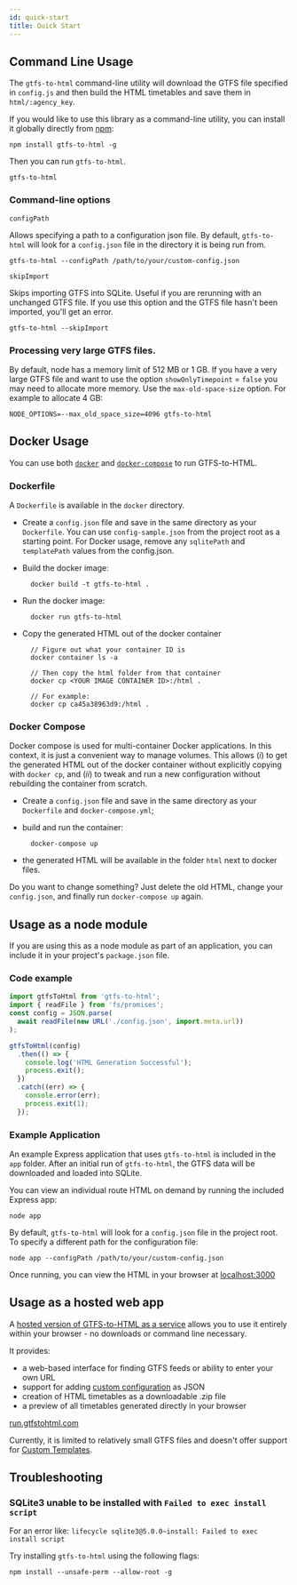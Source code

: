 ```yaml
---
id: quick-start
title: Quick Start
---
```


## Command Line Usage

The `gtfs-to-html` command-line utility will download the GTFS file specified in `config.js` and then build the HTML timetables and save them in `html/:agency_key`.

If you would like to use this library as a command-line utility, you can install it globally directly from [npm](https://npmjs.org):

    npm install gtfs-to-html -g

Then you can run `gtfs-to-html`.

    gtfs-to-html

### Command-line options

`configPath`

Allows specifying a path to a configuration json file. By default, `gtfs-to-html` will look for a `config.json` file in the directory it is being run from.

    gtfs-to-html --configPath /path/to/your/custom-config.json

`skipImport`

Skips importing GTFS into SQLite. Useful if you are rerunning with an unchanged GTFS file. If you use this option and the GTFS file hasn't been imported, you'll get an error.

    gtfs-to-html --skipImport

### Processing very large GTFS files.

By default, node has a memory limit of 512 MB or 1 GB. If you have a very large GTFS file and want to use the option `showOnlyTimepoint` = `false` you may need to allocate more memory. Use the `max-old-space-size` option. For example to allocate 4 GB:

    NODE_OPTIONS=--max_old_space_size=4096 gtfs-to-html

## Docker Usage

You can use both [`docker`](https://docker.com) and [`docker-compose`](https://docs.docker.com/compose/) to run GTFS-to-HTML.

### Dockerfile

A `Dockerfile` is available in the `docker` directory.

- Create a `config.json` file and save in the same directory as your `Dockerfile`. You can use `config-sample.json` from the project root as a starting point. For Docker usage, remove any `sqlitePath` and `templatePath` values from the config.json.

- Build the docker image:

        docker build -t gtfs-to-html .

- Run the docker image:

        docker run gtfs-to-html

- Copy the generated HTML out of the docker container

        // Figure out what your container ID is
        docker container ls -a

        // Then copy the html folder from that container
        docker cp <YOUR IMAGE CONTAINER ID>:/html .

        // For example:
        docker cp ca45a38963d9:/html .

### Docker Compose

Docker compose is used for multi-container Docker applications. In this context, it is just a convenient way to manage volumes. This allows (_i_) to get the generated HTML out of the docker container without explicitly copying with `docker cp`, and (_ii_) to tweak and run a new configuration without rebuilding the container from scratch.

- Create a `config.json` file and save in the same directory as your `Dockerfile` and `docker-compose.yml`;

- build and run the container:

        docker-compose up

- the generated HTML will be available in the folder `html` next to docker files.

Do you want to change something? Just delete the old HTML, change your `config.json`, and finally run `docker-compose up` again.

## Usage as a node module

If you are using this as a node module as part of an application, you can include it in your project's `package.json` file.

### Code example

```javascript
import gtfsToHtml from 'gtfs-to-html';
import { readFile } from 'fs/promises';
const config = JSON.parse(
  await readFile(new URL('./config.json', import.meta.url))
);

gtfsToHtml(config)
  .then(() => {
    console.log('HTML Generation Successful');
    process.exit();
  })
  .catch((err) => {
    console.error(err);
    process.exit(1);
  });
```

### Example Application

An example Express application that uses `gtfs-to-html` is included in the `app` folder. After an initial run of `gtfs-to-html`, the GTFS data will be downloaded and loaded into SQLite.

You can view an individual route HTML on demand by running the included Express app:

    node app

By default, `gtfs-to-html` will look for a `config.json` file in the project root. To specify a different path for the configuration file:

    node app --configPath /path/to/your/custom-config.json

Once running, you can view the HTML in your browser at [localhost:3000](http://localhost:3000)

## Usage as a hosted web app

A [hosted version of GTFS-to-HTML as a service](https://run.gtfstohtml.com) allows you to use it entirely within your browser - no downloads or command line necessary.

It provides:

- a web-based interface for finding GTFS feeds or ability to enter your own URL
- support for adding [custom configuration](/docs/configuration) as JSON
- creation of HTML timetables as a downloadable .zip file
- a preview of all timetables generated directly in your browser

[run.gtfstohtml.com](https://run.gtfstohtml.com)

Currently, it is limited to relatively small GTFS files and doesn't offer support for [Custom Templates](/docs/custom-templates).

## Troubleshooting

### SQLite3 unable to be installed with `Failed to exec install script`

For an error like:
`lifecycle sqlite3@5.0.0~install: Failed to exec install script`

Try installing `gtfs-to-html` using the following flags:

`npm install --unsafe-perm --allow-root -g`
